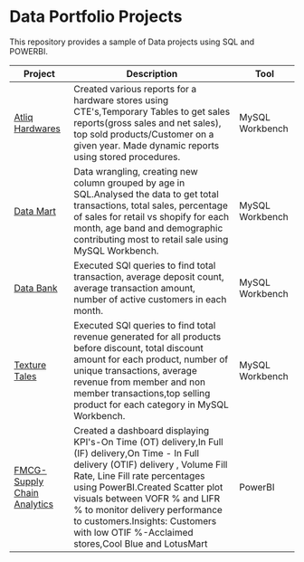 # Data Portfolio Projects
This repository provides a sample of Data projects using SQL and POWERBI.


Project | Description| Tool
---|---|---
[Atliq Hardwares](https://github.com/Kiranlewis/Portfolio/tree/main/Atliq%20Hardwares) | Created various reports for a hardware stores using CTE's,Temporary Tables to get sales reports(gross sales and net sales), top sold products/Customer on a given year. Made dynamic reports using stored procedures.| MySQL Workbench
[Data Mart](https://github.com/Kiranlewis/Portfolio/tree/main/DataBank-SQL) |Data wrangling, creating new column grouped by age in SQL.Analysed the data to get total transactions, total sales, percentage of sales for retail vs shopify for each month, age band and demographic contributing most to retail sale using MySQL Workbench. | MySQL Workbench
[Data Bank](https://github.com/Kiranlewis/Portfolio/tree/main/Data%20Mart%20-Sql) | Executed SQl queries to find total transaction, average deposit count, average transaction amount, number of active customers in each month.| MySQL Workbench
[Texture Tales](https://github.com/Kiranlewis/Portfolio/tree/main/Texture_Tales-SQL) |Executed SQl queries to find total revenue generated for all products before discount, total discount amount for each product, number of unique transactions, average revenue from member and non member transactions,top selling product for each category in MySQL Workbench. | MySQL Workbench
[FMCG-Supply Chain Analytics](https://github.com/Kiranlewis/Portfolio/tree/main/FMCG-Supply%20chain%20Problem) |Created a dashboard displaying KPI's-On Time (OT) delivery,In Full (IF) delivery,On Time - In Full delivery (OTIF) delivery , Volume Fill Rate, Line Fill rate percentages using PowerBI.Created Scatter plot visuals between VOFR % and LIFR % to monitor delivery performance to customers.Insights: Customers with low OTIF %-Acclaimed stores,Cool Blue and LotusMart | PowerBI
